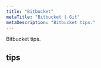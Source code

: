```yaml
---
title: "Bitbucket"
metaTitle: "Bitbucket | Git"
metaDescription: "Bitbucket tips."
---
```


Bitbucket tips.

## tips
